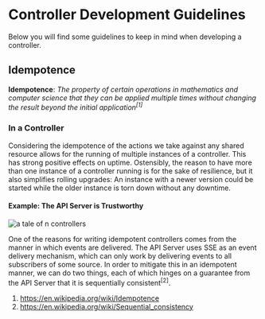 Controller Development Guidelines
=================================

Below you will find some guidelines to keep in mind when developing a controller.

## Idempotence

__Idempotence__: _The property of certain operations in mathematics and computer science that they can be applied multiple times without changing the result beyond the initial application<sup>[1]</sup>_

### In a Controller
Considering the idempotence of the actions we take against any shared resource allows for the running of multiple instances of a controller. This has strong positive effects on uptime. Ostensibly, the reason to have more than one instance of a controller running is for the sake of resilience, but it also simplifies rolling upgrades: An instance with a newer version could be started while the older instance is torn down without any downtime.

#### Example: The API Server is Trustworthy

![a tale of n controllers](https://user-images.githubusercontent.com/1194436/31556517-3d923c42-affa-11e7-8fa7-e8ad623570d6.png)

One of the reasons for writing idempotent controllers comes from the manner in which events are delivered.  The API Server uses SSE as an event delivery mechanism, which can only work by delivering events to all subscribers of some source.  In order to mitigate this in an idempotent manner, we can do two things, each of which hinges on a guarantee from the API Server that it is sequentially consistent<sup>[2]</sup>.

1. https://en.wikipedia.org/wiki/Idempotence
2. https://en.wikipedia.org/wiki/Sequential_consistency

